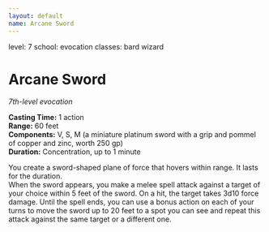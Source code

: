 ```yaml
---
layout: default
name: Arcane Sword
---
```

level: 7
school: evocation
classes: bard
         wizard

# Arcane Sword 
_7th-level evocation_ 

**Casting Time:** 1 action   
**Range:** 60 feet   
**Components:** V, S, M (a miniature platinum sword with a grip and pommel of copper and zinc, worth 250 gp)   
**Duration:** Concentration, up to 1 minute 

You create a sword-shaped plane of force that hovers within range. It lasts for the duration.    
When the sword appears, you make a melee spell attack against a target of your choice within 5 feet of the sword. On a hit, the target takes 3d10 force damage. Until the spell ends, you can use a bonus action on each of your turns to move the sword up to 20 feet to a spot you can see and repeat this attack against the same target or a different one. 